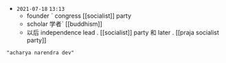 - `2021-07-18`  `13:13`
	- founder ˋ congress [[socialist]] party
	- scholar 学者ˋ [[buddhism]]
	- 以后 independence lead . [[socialist]] party 和 later . [[praja socialist party]]

```query 2021-10-04 22:57
"acharya narendra dev"
```